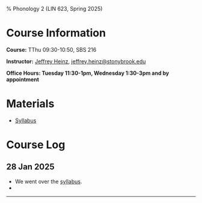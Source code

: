 % Phonology 2 (LIN 623, Spring 2025)

# Course Information

**Course:** TThu 09:30-10:50, SBS 216

**Instructor:** [Jeffrey Heinz](http://jeffreyheinz.net/), [jeffrey.heinz@stonybrook.edu](mailto:jeffrey.heinz@stonybrook.edu)

**Office Hours: Tuesday 11:30-1pm, Wednesday 1:30-3pm and by appointment**

# Materials

* [Syllabus](materials/)

# Course Log


## 28 Jan 2025

* We went over the [syllabus](materials/).
* 

-------------------------------------------------------------------------------
